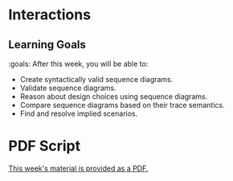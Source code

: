 
# Interactions

## Learning Goals




:goals: After this week, you will be able to:

- Create syntactically valid sequence diagrams.
- Validate sequence diagrams.
- Reason about design choices using sequence diagrams.
- Compare sequence diagrams based on their trace semantics.
- Find and resolve implied scenarios.


# PDF Script

<a class="arrow" href="files/sequence-diagrams.pdf">This week's material is provided as a PDF.</a>

